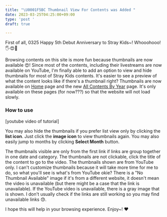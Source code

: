 ```yaml
---
title: "\U0001F5BC️ Thumbnail View For Contents was Added "
date: 2023-03-25T04:25:00+09:00
type: 'post '
draft: true

---
```

First of all, 0325 Happy 5th Debut Anniversary to Stray Kids\~!  Whooohooo! 🖐️😍🎉

Browsing contents on this site is more fun because thumbnails are now available 😍! Since most of the contents, including their livestreams are now available on YouTube, I'm finally able to add an option to view and hide thumbnails for most of Stray Kids contents. It's easier to see a preview of what the content looks like if there's a thumbnail right? Thumbnails are now available on [Home](/) page and the new [All Contents By Year](/all-contents/) page. It's only available on these pages (for now???) so that the website will not load slowly.

### How to use

\[youtube video of tutorial\]

You may also hide the thumbnails if you prefer list view only by clicking the **list icon**. Just click the **image icon** to view thumbnails again. You may also easily jump to months by clicking **Select Month** button.

The thumbnails visible are only from the first link if links are group together in one date and category. The thumbnails are not clickable, click the title of the content to go to the video. The thumbnails shown are from YouTube only. I can't customize thumbnails because it will take more time for me to do, so what you'll see is what's from YouTube okie? There is a "No Thumbnail Available" image if it's from a different website, it doesn't mean the video is unavailable (but there might be a case that the link is unavailable). If the YouTube video is unavailable, there is a gray image that is shown. I don't usually check if the links are still working so you may find unavailable links 😓.

I hope this will help in your browsing experience. Enjoy\~! ❤️